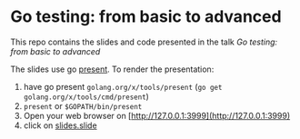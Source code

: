  # Go testing: from basic to advanced
 
This repo contains the slides and code presented in the talk _Go testing: from basic to advanced_

The slides use go [present](https://godoc.org/golang.org/x/tools/present). To render the presentation:
1. have go present `golang.org/x/tools/present` (`go get golang.org/x/tools/cmd/present`)
3. `present` or `$GOPATH/bin/present`
4. Open your web browser on [http://127.0.0.1:3999](http://127.0.0.1:3999)
5. click on [slides.slide](http://127.0.0.1:3999/slides.slide)


